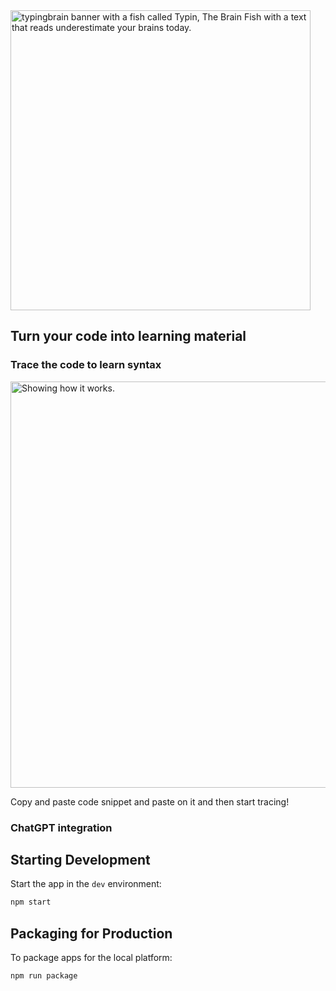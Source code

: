 
<img src="https://user-images.githubusercontent.com/4682613/221384204-7ad4aa02-ebea-4600-9163-eee724ea55de.jpg" width="480px" alt="typingbrain banner with a fish called Typin, The Brain Fish with a text that reads underestimate your brains today." />

## Turn your code into learning material

### Trace the code to learn syntax

<img src="https://user-images.githubusercontent.com/4682613/221533597-eb79871b-158c-4d74-b571-1e4f7c9e6347.gif" width="650px" alt="Showing how it works." />

Copy and paste code snippet and paste on it and then start tracing!


### ChatGPT integration


## Starting Development

Start the app in the `dev` environment:

```bash
npm start
```

## Packaging for Production

To package apps for the local platform:

```bash
npm run package
```



